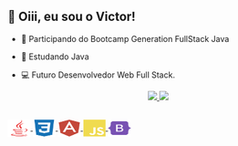  ## 👋 Oiii, eu sou o Victor!

- 🌱 Participando do Bootcamp Generation FullStack Java
- 🎯 Estudando Java 
- 💻 Futuro Desenvolvedor Web Full Stack.


  <div align="center">
    <a href="https://github.com/vxtxbryan">
    <img height="150em" src="https://github-readme-stats.vercel.app/api?username=vxtxbryan&show_icons=true&theme=dark&include_all_commits=true&count_private=true"/>
    <img height="150em" src="https://github-readme-stats.vercel.app/api/top-langs/?username=vxtxbryan&layout=compact&langs_count=16&theme=dark"/>     
 </div>
  <div style="display: inline_block"><br>
  <img align="center" alt="Victor-Java" height="30" width="40" src="https://github.com/devicons/devicon/blob/master/icons/java/java-plain.svg">
  <img align="center" alt="Victor-CSS3" height="30" width="40" src="https://github.com/devicons/devicon/blob/master/icons/css3/css3-plain.svg">
  <img align="center" alt="Victor-AngularJS" height="30" width="40" src="https://github.com/devicons/devicon/blob/master/icons/angularjs/angularjs-plain.svg">
  <img align="center" alt="Victor-JavaScript" height="30" width="40" src="https://github.com/devicons/devicon/blob/master/icons/javascript/javascript-plain.svg">
  <img align="center" alt="Victor-BootStrap" height="30" width="40" src="https://github.com/devicons/devicon/blob/master/icons/bootstrap/bootstrap-plain.svg">
 </div>
  
  
